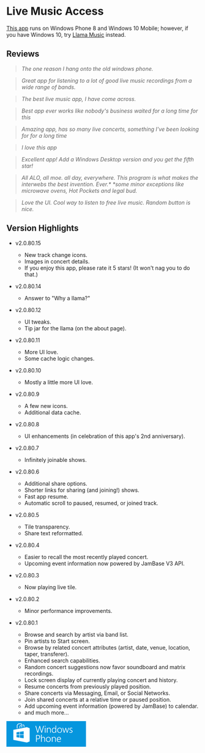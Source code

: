 # Live Music Access

<div id="mspb-9WZDNCRDCNJX" class="9WZDNCRDCNJX" style="float: right; margin: 12px;"></div>
<script src="https://storebadge.azureedge.net/src/badge-1.6.1.js"></script>
<script>
mspb('9WZDNCRDCNJX', function(badge) {
document.getElementById('mspb-9WZDNCRDCNJX').innerHTML = badge;
});
</script>

[This app][link-store-lma-legacy] runs on Windows Phone 8 and Windows 10 Mobile; however, if you have Windows 10, try [Llama Music](../llama-music/index.md) instead.

## Reviews

> _The one reason I hang onto the old windows phone._

> _Great app for listening to a lot of good live music recordings from a wide range of bands._

> _The best live music app, I have come across._

> _Best app ever works like nobody's business waited for a long time for this_

> _Amazing app, has so many live concerts, something I've been looking for for a long time_

> _I love this app_

> _Excellent app! Add a Windows Desktop version and you get the fifth star!_

> _All ALO, all moe. all day, everywhere. This program is what makes the interwebs the best invention. Ever.* *some minor exceptions like microwave ovens, Hot Pockets and legal bud._

> _Love the UI. Cool way to listen to free live music. Random button is nice._

## Version Highlights

- v2.0.80.15
  - New track change icons.
  - Images in concert details.
  - If you enjoy this app, please rate it 5 stars! (It won't nag you to do that.)

- v2.0.80.14
  - Answer to "Why a llama?"

- v2.0.80.12
  - UI tweaks.
  - Tip jar for the llama (on the about page).

- v2.0.80.11
  - More UI love.
  - Some cache logic changes.

- v2.0.80.10
  - Mostly a little more UI love.

- v2.0.80.9
  - A few new icons.
  - Additional data cache.

- v2.0.80.8
  - UI enhancements (in celebration of this app's 2nd anniversary).

- v2.0.80.7
  - Infinitely joinable shows.

- v2.0.80.6
  - Additional share options.
  - Shorter links for sharing (and joining!) shows.
  - Fast app resume.
  - Automatic scroll to paused, resumed, or joined track.

- v2.0.80.5
  - Tile transparency.
  - Share text reformatted.

- v2.0.80.4
  - Easier to recall the most recently played concert.
  - Upcoming event information now powered by JamBase V3 API.

- v2.0.80.3
  - Now playing live tile.

- v2.0.80.2
  - Minor performance improvements.

- v2.0.80.1
  - Browse and search by artist via band list.
  - Pin artists to Start screen.
  - Browse by related concert attributes (artist, date, venue, location, taper, transferer).
  - Enhanced search capabilities.
  - Random concert suggestions now favor soundboard and matrix recordings.
  - Lock screen display of currently playing concert and history.
  - Resume concerts from previously played position.
  - Share concerts via Messaging, Email, or Social Networks.
  - Join shared concerts at a relative time or paused position.
  - Add upcoming event information (powered by JamBase) to calendar.
  - and much more...

[![Get it now!](/img/windowsphone_208x67_blu.png)][link-store-lma-legacy]

[link-etree]: https://archive.org/details/etree/
[link-store-lma]: https://www.microsoft.com/store/apps/9WZDNCRDCNJT
[link-store-lma-legacy]: https://www.microsoft.com/store/apps/9WZDNCRDCNJX
